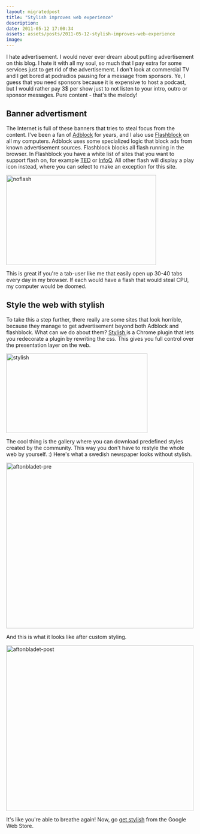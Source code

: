 ```yaml
---
layout: migratedpost
title: "Stylish improves web experience"
description:
date: 2011-05-12 17:00:34
assets: assets/posts/2011-05-12-stylish-improves-web-experience
image: 
---
```


<p>I hate advertisement. I would never ever dream about putting advertisement on this blog. I hate it with all my soul, so much that I pay extra for some services just to get rid of the advertisement. I don't look at commercial TV and I get bored at podradios pausing for a message from sponsors. Ye, I guess that you need sponsors because it is expensive to host a podcast, but I would rather pay 3$ per show just to not listen to your intro, outro or sponsor messages. Pure content - that's the melody!</p>
<h2>Banner advertisment</h2>
<p>The Internet is full of these banners that tries to steal focus from the content. I've been a fan of <a href="http://www.chromeadblock.com">Adblock</a> for years, and I also use <a href="http://www.chromeextensions.org/appearance-functioning/flashblock/">Flashblock</a> on all my computers. Adblock uses some specialized logic that block ads from known advertisement sources. Flashblock blocks all flash running in the browser.  In Flashblock you have a white list of sites that you want to support flash on, for example <a href="http://www.ted.com/">TED</a> or <a href="http://www.infoq.com">InfoQ</a>. All other flash will display a play icon instead, where you can select to make an exception for this site.</p>
<p><img class="alignnone size-full wp-image-1171" title="noflash" src="http://litemedia.info/media/Default/Mint/noflash.png" width="400" height="240" /></p>
<p>This is great if you're a tab-user like me that easily open up 30-40 tabs every day in my browser. If each would have a flash that would steal CPU, my computer would be doomed.</p>
<h2>Style the web with stylish</h2>
<p>To take this a step further, there really are some sites that look horrible, because they manage to get advertisement beyond both Adblock and flashblock. What can we do about them?  <a href="https://chrome.google.com/webstore/detail/fjnbnpbmkenffdnngjfgmeleoegfcffe">Stylish </a>is a Chrome plugin that lets you redecorate a plugin by rewriting the css. This gives you full control over the presentation layer on the web.</p>
<p><img class="alignnone size-full wp-image-1173" title="stylish" src="http://litemedia.info/media/Default/Mint/stylish.png" width="377" height="212" /></p>
<p>The cool thing is the gallery where you can download predefined styles created by the community. This way you don't have to restyle the whole web by yourself. :)  Here's what a swedish newspaper looks without stylish.</p>
<p><img class="alignnone size-full wp-image-1174" title="aftonbladet-pre" src="http://litemedia.info/media/Default/Mint/aftonbladet-pre.png" width="500" height="442" /></p>
<p>And this is what it looks like after custom styling.</p>
<p><img class="alignnone size-full wp-image-1175" title="aftonbladet-post" src="http://litemedia.info/media/Default/Mint/aftonbladet-post.png" width="500" height="442" /></p>
<p>It's like you're able to breathe again!  Now, go <a href="https://chrome.google.com/webstore/detail/fjnbnpbmkenffdnngjfgmeleoegfcffe">get stylish</a> from the Google Web Store.</p>
